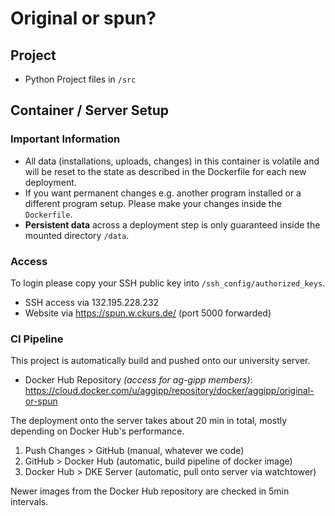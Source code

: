 # Original or spun?

## Project
* Python Project files in `/src`

## Container / Server Setup

### Important Information

* All data (installations, uploads, changes) in this container is volatile and
 will be reset to the state as described in the Dockerfile for each new deployment.
* If you want permanent changes e.g. another program installed or a different program
 setup. Please make your changes inside the `Dockerfile`.
* **Persistent data** across a deployment step is only guaranteed inside the mounted
 directory `/data`.

### Access

To login please copy your SSH public key into `/ssh_config/authorized_keys`.

* SSH access via 132.195.228.232
* Website via https://spun.w.ckurs.de/ (port 5000 forwarded) 

### CI Pipeline

This project is automatically build and pushed onto our university server.

* Docker Hub Repository _(access for ag-gipp members)_: \
 https://cloud.docker.com/u/aggipp/repository/docker/aggipp/original-or-spun

The deployment onto the server takes about 20 min in total, mostly depending 
on Docker Hub's performance.

1. Push Changes > GitHub (manual, whatever we code)
1. GitHub > Docker Hub (automatic, build pipeline of docker image)
2. Docker Hub > DKE Server (automatic, pull onto server via watchtower) 

Newer images from the Docker Hub repository are checked in 5min intervals.
